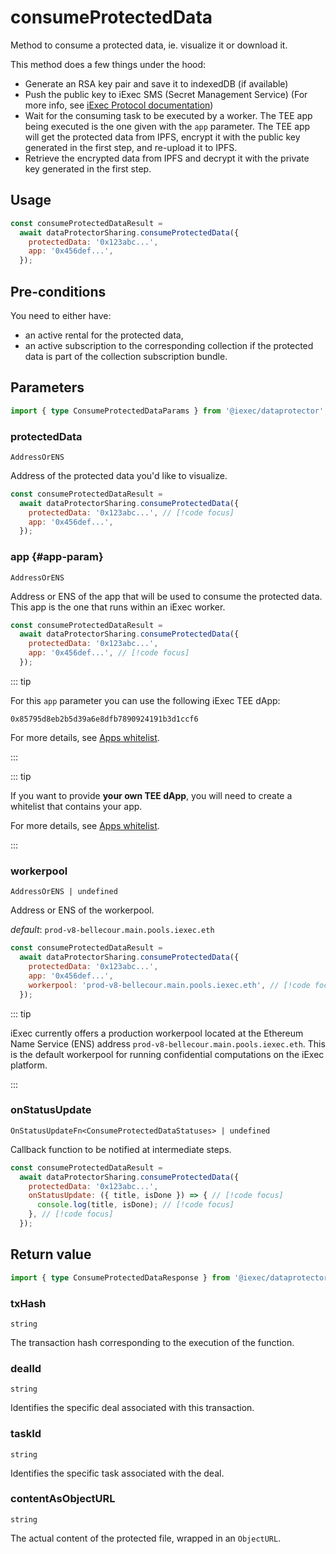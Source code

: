 # consumeProtectedData

Method to consume a protected data, ie. visualize it or download it.

This method does a few things under the hood:

- Generate an RSA key pair and save it to indexedDB (if available)
- Push the public key to iExec SMS (Secret Management Service) (For more info,
  see
  [iExec Protocol documentation](https://protocol.docs.iex.ec/for-developers/confidential-computing/access-confidential-assets#secret-management-service-sms))
- Wait for the consuming task to be executed by a worker. The TEE app being
  executed is the one given with the `app` parameter. The TEE app will get the
  protected data from IPFS, encrypt it with the public key generated in the
  first step, and re-upload it to IPFS.
- Retrieve the encrypted data from IPFS and decrypt it with the private key
  generated in the first step.

## Usage

```js
const consumeProtectedDataResult =
  await dataProtectorSharing.consumeProtectedData({
    protectedData: '0x123abc...',
    app: '0x456def...',
  });
```

## Pre-conditions

You need to either have:

- an active rental for the protected data,
- an active subscription to the corresponding collection if the protected data
  is part of the collection subscription bundle.

## Parameters

```ts twoslash
import { type ConsumeProtectedDataParams } from '@iexec/dataprotector';
```

### protectedData

`AddressOrENS`

Address of the protected data you'd like to visualize.

```js
const consumeProtectedDataResult =
  await dataProtectorSharing.consumeProtectedData({
    protectedData: '0x123abc...', // [!code focus]
    app: '0x456def...',
  });
```

### app {#app-param}

`AddressOrENS`

Address or ENS of the app that will be used to consume the protected data. This
app is the one that runs within an iExec worker.

```js
const consumeProtectedDataResult =
  await dataProtectorSharing.consumeProtectedData({
    protectedData: '0x123abc...',
    app: '0x456def...', // [!code focus]
  });
```

::: tip

For this `app` parameter you can use the following iExec TEE dApp:

```
0x85795d8eb2b5d39a6e8dfb7890924191b3d1ccf6
```

For more details, see [Apps whitelist](../../advanced/appsWhitelist.md).

:::

::: tip

If you want to provide **your own TEE dApp**, you will need to create a
whitelist that contains your app.

For more details, see [Apps whitelist](../../advanced/appsWhitelist.md).

:::

### workerpool

`AddressOrENS | undefined`

Address or ENS of the workerpool.

_default_: `prod-v8-bellecour.main.pools.iexec.eth`

```js
const consumeProtectedDataResult =
  await dataProtectorSharing.consumeProtectedData({
    protectedData: '0x123abc...',
    app: '0x456def...',
    workerpool: 'prod-v8-bellecour.main.pools.iexec.eth', // [!code focus]
  });
```

::: tip

iExec currently offers a production workerpool located at the Ethereum Name
Service (ENS) address `prod-v8-bellecour.main.pools.iexec.eth`. This is the
default workerpool for running confidential computations on the iExec platform.

:::

### onStatusUpdate

`OnStatusUpdateFn<ConsumeProtectedDataStatuses> | undefined`

Callback function to be notified at intermediate steps.

<!-- prettier-ignore-start -->
```js
const consumeProtectedDataResult =
  await dataProtectorSharing.consumeProtectedData({
    protectedData: '0x123abc...',
    onStatusUpdate: ({ title, isDone }) => { // [!code focus]
      console.log(title, isDone); // [!code focus]
    }, // [!code focus]
  });
```
<!-- prettier-ignore-end -->

## Return value

```ts twoslash
import { type ConsumeProtectedDataResponse } from '@iexec/dataprotector';
```

### txHash

`string`

The transaction hash corresponding to the execution of the function.

### dealId

`string`

Identifies the specific deal associated with this transaction.

### taskId

`string`

Identifies the specific task associated with the deal.

### contentAsObjectURL

`string`

The actual content of the protected file, wrapped in an `ObjectURL`.
